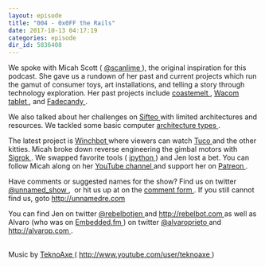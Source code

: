 ```yaml
---
layout: episode
title: "004 - 0x0FF the Rails"
date: 2017-10-13 04:17:19
categories: episode
dir_id: 5836408
---
```

<p>
 We spoke with Micah Scott (
 <a href="https://twitter.com/scanlime">
  @scanlime
 </a>
 ), the original inspiration for this podcast. She gave us a rundown of her past and current projects which run the gamut of consumer toys, art installations, and telling a story through technology exploration. Her past projects include
 <a href="http://www.misc.name/coastermelt/">
  coastemelt
 </a>
 ,
 <a href="https://youtu.be/j4AKwJERxOw">
  Wacom tablet
 </a>
 , and
 <a href="http://www.misc.name/#/fadecandy/">
  Fadecandy
 </a>
 .
</p>
<p>
 We also talked about her challenges on
 <a href="https://blog.adafruit.com/2012/12/05/how-we-built-a-super-nintendo-out-of-a-wireless-keyboard-sifteo-sifteo/">
  Sifteo
 </a>
 with limited architectures and resources. We tackled some basic computer
 <a href="http://infocenter.arm.com/help/index.jsp?topic=/com.arm.doc.faqs/ka11516.html">
  architecture types
 </a>
 .
</p>
<p>
 The latest project is
 <a href="https://www.youtube.com/watch?v=s3O0jKvxUIM">
  Winchbot
 </a>
 where viewers can watch
 <a href="https://twitter.com/TucoTheCat">
  Tuco
 </a>
 and the other kitties. Micah broke down reverse engineering the gimbal motors with
 <a href="http://sigrok.org/">
  Sigrok
 </a>
 . We swapped favorite tools (
 <a href="http://ipython.org/notebook.html">
  ipython
 </a>
 ) and Jen lost a bet. You can follow Micah along on her
 <a href="https://www.youtube.com/user/micahjd">
  YouTube channel
 </a>
 and support her on
 <a href="https://www.patreon.com/scanlime">
  Patreon
 </a>
 .
</p>
<p>
 Have comments or suggested names for the show? Find us on twitter
 <a href="https://twitter.com/unnamed_show">
  @unnamed_show
 </a>
 ,  or hit us up at on the
 <a href="https://goo.gl/forms/2JSxjsaTCmczwS9J2">
  comment form
 </a>
 . If you still cannot find us, goto
 <a href="http://unnamedre.com">
  http://unnamedre.com
 </a>
</p>
<p>
 You can find Jen on twitter
 <a href="https://twitter.com/rebelbotjen">
  @rebelbotjen
 </a>
 and
 <a href="http://rebelbot.com">
  http://rebelbot.com
 </a>
 as well as Alvaro (who was on
 <a href="http://embedded.fm/episodes/215">
  Embedded.fm
 </a>
 ) on twitter
 <a href="https://twitter.com/alvaroprieto">
  @alvaroprieto
 </a>
 and
 <a href="http://alvarop.com">
  http://alvarop.com
 </a>
 .
</p>
<p>
 <br/>
 Music by
 <a href="http://www.teknoaxe.com">
  TeknoAxe
 </a>
 (
 <a href="http://www.youtube.com/user/teknoaxe">
  http://www.youtube.com/user/teknoaxe
 </a>
 )
</p>
<p>
</p>
